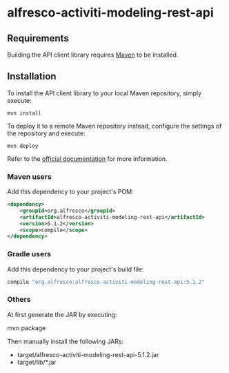# alfresco-activiti-modeling-rest-api

## Requirements

Building the API client library requires [Maven](https://maven.apache.org/) to be installed.

## Installation

To install the API client library to your local Maven repository, simply execute:

```shell
mvn install
```

To deploy it to a remote Maven repository instead, configure the settings of the repository and execute:

```shell
mvn deploy
```

Refer to the [official documentation](https://maven.apache.org/plugins/maven-deploy-plugin/usage.html) for more information.

### Maven users

Add this dependency to your project's POM:

```xml
<dependency>
    <groupId>org.alfresco</groupId>
    <artifactId>alfresco-activiti-modeling-rest-api</artifactId>
    <version>5.1.2</version>
    <scope>compile</scope>
</dependency>
```

### Gradle users

Add this dependency to your project's build file:

```groovy
compile "org.alfresco:alfresco-activiti-modeling-rest-api:5.1.2"
```

### Others

At first generate the JAR by executing:

mvn package

Then manually install the following JARs:

* target/alfresco-activiti-modeling-rest-api-5.1.2.jar
* target/lib/*.jar

